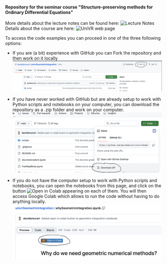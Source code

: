 #### Repository for the seminar course "Structure-preserving methods for Ordinary Differential Equations"

More details about the lecture notes can be found here: ![Lecture Notes](https://davidemurari.com/teaching/)
Details about the course are here: ![UniVR web page](https://www.di.univr.it/?ent=seminario&id=6405)

To access the code examples you can proceed in one of the three following options:
- If you are (a bit) experience with GitHub you can Fork the repository and then work on it locally
![Fork](assets/fork.png)

- If you have never worked with GitHub but are already setup to work with Python scripts and notebooks on your computer, you can download the repository as a .zip folder and work on your computer.
![Zip](assets/zip.png)

- If you do not have the computer setup to work with Python scripts and notebooks, you can open the notebooks from this page, and click on the button ![Open in Colab](https://colab.research.google.com/assets/colab-badge.svg) appearing on each of them. You will then access Google Colab which allows to run the code without having to do anything locally. 
![Colab](assets/colab.png)